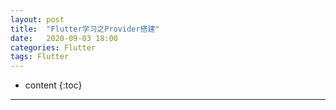 ```yaml
---
layout: post
title:  "Flutter学习之Provider搭建"
date:   2020-09-03 18:00
categories: Flutter
tags: Flutter
---
```

* content
{:toc}
------

